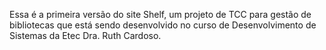 Essa é a primeira versão do site Shelf, um projeto de TCC para gestão de bibliotecas que está sendo desenvolvido no curso de Desenvolvimento de Sistemas da Etec Dra. Ruth Cardoso.
